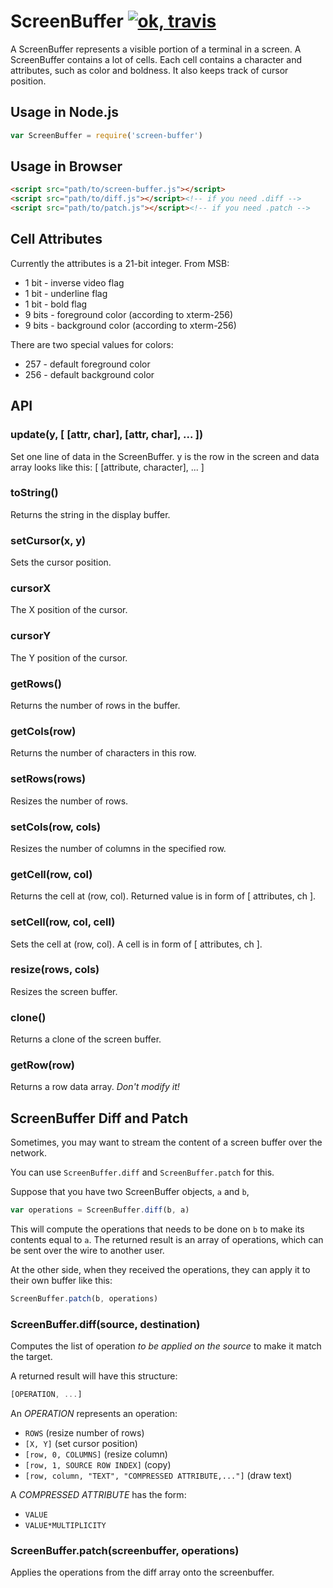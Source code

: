 ScreenBuffer [![ok, travis](https://travis-ci.org/dtinth/screen-buffer.png?branch=master)](https://travis-ci.org/dtinth/screen-buffer)
============

A ScreenBuffer represents a visible portion of a terminal in a screen.
A ScreenBuffer contains a lot of cells.
Each cell contains a character and attributes,
such as color and boldness.
It also keeps track of cursor position.


## Usage in Node.js

```javascript
var ScreenBuffer = require('screen-buffer')
```


## Usage in Browser

```html
<script src="path/to/screen-buffer.js"></script>
<script src="path/to/diff.js"></script><!-- if you need .diff -->
<script src="path/to/patch.js"></script><!-- if you need .patch -->
```


## Cell Attributes

Currently the attributes is a 21-bit integer. From MSB:

 * 1 bit - inverse video flag
 * 1 bit - underline flag
 * 1 bit - bold flag
 * 9 bits - foreground color (according to xterm-256)
 * 9 bits - background color (according to xterm-256)

There are two special values for colors:

 * 257 - default foreground color
 * 256 - default background color
 
## API

### update(y, [ [attr, char], [attr, char], ... ]) 

Set one line of data in the ScreenBuffer.
y is the row in the screen and data array looks like this:
    [ [attribute, character], ... ]

### toString()

Returns the string in the display buffer.

### setCursor(x, y)

Sets the cursor position.

### cursorX

The X position of the cursor.

### cursorY

The Y position of the cursor.

### getRows()

Returns the number of rows in the buffer.

### getCols(row)

Returns the number of characters in this row.

### setRows(rows)

Resizes the number of rows.

### setCols(row, cols)

Resizes the number of columns in the specified row.

### getCell(row, col)

Returns the cell at (row, col).
Returned value is in form of [ attributes, ch ].

### setCell(row, col, cell)

Sets the cell at (row, col). A cell is in form of [ attributes, ch ].

### resize(rows, cols)

Resizes the screen buffer.

### clone()

Returns a clone of the screen buffer.

### getRow(row)

Returns a row data array. _Don't modify it!_

## ScreenBuffer Diff and Patch

Sometimes, you may want to stream the content of a screen buffer
over the network.

You can use `ScreenBuffer.diff` and `ScreenBuffer.patch` for this.

Suppose that you have two ScreenBuffer objects, `a` and `b`,

```javascript
var operations = ScreenBuffer.diff(b, a)
```

This will compute the operations that needs to be done on `b`
to make its contents equal to `a`.
The returned result is an array of operations,
which can be sent over the wire to another user.

At the other side,
when they received the operations,
they can apply it to their own buffer like this:

```javascript
ScreenBuffer.patch(b, operations)
```


### ScreenBuffer.diff(source, destination)

Computes the list of operation _to be applied on the source_
to make it match the target.

A returned result will have this structure:

```javascript
[OPERATION, ...]
```

An _OPERATION_ represents an operation:

* `ROWS` (resize number of rows)
* `[X, Y]` (set cursor position)
* `[row, 0, COLUMNS]` (resize column)
* `[row, 1, SOURCE ROW INDEX]` (copy)
* `[row, column, "TEXT", "COMPRESSED ATTRIBUTE,..."]` (draw text)

A _COMPRESSED ATTRIBUTE_ has the form:

* `VALUE`
* `VALUE*MULTIPLICITY`

### ScreenBuffer.patch(screenbuffer, operations)

Applies the operations from the diff array onto the screenbuffer.

